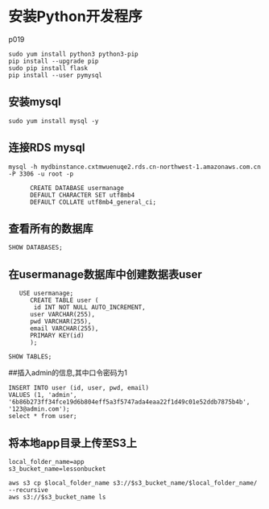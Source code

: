 # 安装Python开发程序
p019
```
sudo yum install python3 python3-pip
pip install --upgrade pip
sudo pip install flask
pip install --user pymysql

```
## 安装mysql
```
sudo yum install mysql -y
```
## 连接RDS mysql
```
mysql -h mydbinstance.cxtmwuenuqe2.rds.cn-northwest-1.amazonaws.com.cn -P 3306 -u root -p
```
```
      CREATE DATABASE usermanage
      DEFAULT CHARACTER SET utf8mb4
      DEFAULT COLLATE utf8mb4_general_ci;
```
## 查看所有的数据库
```
SHOW DATABASES;
```

## 在usermanage数据库中创建数据表user
```
   USE usermanage;
      CREATE TABLE user (
       id INT NOT NULL AUTO_INCREMENT,
      user VARCHAR(255),
      pwd VARCHAR(255),
      email VARCHAR(255),
      PRIMARY KEY(id)
      );

SHOW TABLES;    

```
##插入admin的信息,其中口令密码为1
```
INSERT INTO user (id, user, pwd, email)
VALUES (1, 'admin', '6b86b273ff34fce19d6b804eff5a3f5747ada4eaa22f1d49c01e52ddb7875b4b', '123@admin.com');
select * from user;
```
## 将本地app目录上传至S3上
```
local_folder_name=app
s3_bucket_name=lessonbucket
```
```
aws s3 cp $local_folder_name s3://$s3_bucket_name/$local_folder_name/ --recursive
aws s3://$s3_bucket_name ls
```
